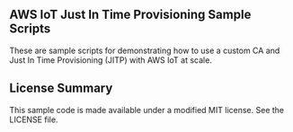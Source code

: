 ## AWS IoT Just In Time Provisioning Sample Scripts

These are sample scripts for demonstrating how to use a custom CA and Just In Time Provisioning (JITP) with AWS IoT at scale.

## License Summary

This sample code is made available under a modified MIT license. See the LICENSE file.
